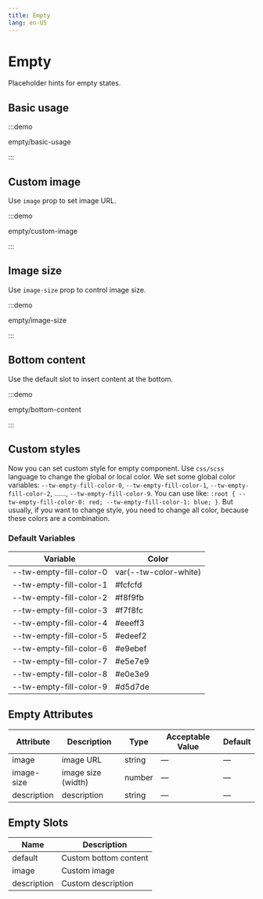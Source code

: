 ```yaml
---
title: Empty
lang: en-US
---
```


# Empty

Placeholder hints for empty states.

## Basic usage

:::demo

empty/basic-usage

:::

## Custom image

Use `image` prop to set image URL.

:::demo

empty/custom-image

:::

## Image size

Use `image-size` prop to control image size.

:::demo

empty/image-size

:::

## Bottom content

Use the default slot to insert content at the bottom.

:::demo

empty/bottom-content

:::

## Custom styles

Now you can set custom style for empty component.
Use `css/scss` language to change the global or local color. We set some global color variables: `--tw-empty-fill-color-0`, `--tw-empty-fill-color-1`, `--tw-empty-fill-color-2`, ......, `--tw-empty-fill-color-9`. You can use like: `:root { --tw-empty-fill-color-0: red; --tw-empty-fill-color-1: blue; }`.
But usually, if you want to change style, you need to change all color, because these colors are a combination.

### Default Variables

| Variable                | Color                 |
| ----------------------- | --------------------- |
| --tw-empty-fill-color-0 | var(--tw-color-white) |
| --tw-empty-fill-color-1 | #fcfcfd               |
| --tw-empty-fill-color-2 | #f8f9fb               |
| --tw-empty-fill-color-3 | #f7f8fc               |
| --tw-empty-fill-color-4 | #eeeff3               |
| --tw-empty-fill-color-5 | #edeef2               |
| --tw-empty-fill-color-6 | #e9ebef               |
| --tw-empty-fill-color-7 | #e5e7e9               |
| --tw-empty-fill-color-8 | #e0e3e9               |
| --tw-empty-fill-color-9 | #d5d7de               |

## Empty Attributes

| Attribute   | Description        | Type   | Acceptable Value | Default |
| ----------- | ------------------ | ------ | ---------------- | ------- |
| image       | image URL          | string | —                | —       |
| image-size  | image size (width) | number | —                | —       |
| description | description        | string | —                | —       |

## Empty Slots

| Name        | Description           |
| ----------- | --------------------- |
| default     | Custom bottom content |
| image       | Custom image          |
| description | Custom description    |
